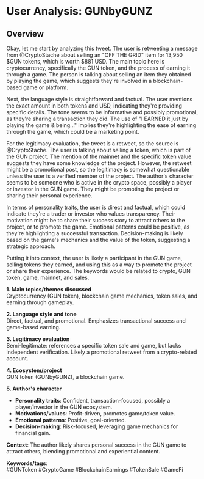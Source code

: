 # User Analysis: GUNbyGUNZ

## Overview

<think>
Okay, let me start by analyzing this tweet. The user is retweeting a message from @CryptoStache about selling an "OFF THE GRID" item for 13,950 $GUN tokens, which is worth $881 USD. The main topic here is cryptocurrency, specifically the GUN token, and the process of earning it through a game. The person is talking about selling an item they obtained by playing the game, which suggests they're involved in a blockchain-based game or platform.

Next, the language style is straightforward and factual. The user mentions the exact amount in both tokens and USD, indicating they're providing specific details. The tone seems to be informative and possibly promotional, as they're sharing a transaction they did. The use of "I EARNED it just by playing the game & being…" implies they're highlighting the ease of earning through the game, which could be a marketing point.

For the legitimacy evaluation, the tweet is a retweet, so the source is @CryptoStache. The user is talking about selling a token, which is part of the GUN project. The mention of the mainnet and the specific token value suggests they have some knowledge of the project. However, the retweet might be a promotional post, so the legitimacy is somewhat questionable unless the user is a verified member of the project. The author's character seems to be someone who is active in the crypto space, possibly a player or investor in the GUN game. They might be promoting the project or sharing their personal experience.

In terms of personality traits, the user is direct and factual, which could indicate they're a trader or investor who values transparency. Their motivation might be to share their success story to attract others to the project, or to promote the game. Emotional patterns could be positive, as they're highlighting a successful transaction. Decision-making is likely based on the game's mechanics and the value of the token, suggesting a strategic approach.

Putting it into context, the user is likely a participant in the GUN game, selling tokens they earned, and using this as a way to promote the project or share their experience. The keywords would be related to crypto, GUN token, game, mainnet, and sales.
</think>

**1. Main topics/themes discussed**  
Cryptocurrency (GUN token), blockchain game mechanics, token sales, and earning through gameplay.  

**2. Language style and tone**  
Direct, factual, and promotional. Emphasizes transactional success and game-based earning.  

**3. Legitimacy evaluation**  
Semi-legitimate: references a specific token sale and game, but lacks independent verification. Likely a promotional retweet from a crypto-related account.  

**4. Ecosystem/project**  
GUN token (GUNbyGUNZ), a blockchain game.  

**5. Author's character**  
- **Personality traits**: Confident, transaction-focused, possibly a player/investor in the GUN ecosystem.  
- **Motivations/values**: Profit-driven, promotes game/token value.  
- **Emotional patterns**: Positive, goal-oriented.  
- **Decision-making**: Risk-focused, leveraging game mechanics for financial gain.  

**Context**: The author likely shares personal success in the GUN game to attract others, blending promotional and experiential content.  

**Keywords/tags**:  
#GUNToken #CryptoGame #BlockchainEarnings #TokenSale #GameFi